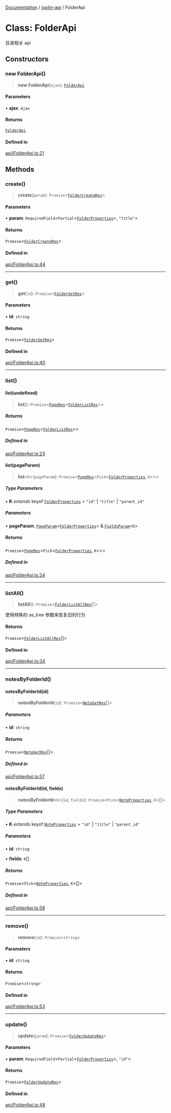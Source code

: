 [Documentation](../../packages.md) / [joplin-api](../index.md) / FolderApi

# Class: FolderApi

目录相关 api

## Constructors

### new FolderApi()

> **new FolderApi**(`ajax`): [`FolderApi`](FolderApi.md)

#### Parameters

• **ajax**: `Ajax`

#### Returns

[`FolderApi`](FolderApi.md)

#### Defined in

[api/FolderApi.ts:21](https://github.com/rxliuli/joplin-utils/blob/a3a4c55f9104da0aa8b36da1259d082b810b3d68/packages/joplin-api/src/api/FolderApi.ts#L21)

## Methods

### create()

> **create**(`param`): `Promise`\<[`FolderCreateRes`](../type-aliases/FolderCreateRes.md)\>

#### Parameters

• **param**: `RequiredField`\<`Partial`\<[`FolderProperties`](../interfaces/FolderProperties.md)\>, `"title"`\>

#### Returns

`Promise`\<[`FolderCreateRes`](../type-aliases/FolderCreateRes.md)\>

#### Defined in

[api/FolderApi.ts:44](https://github.com/rxliuli/joplin-utils/blob/a3a4c55f9104da0aa8b36da1259d082b810b3d68/packages/joplin-api/src/api/FolderApi.ts#L44)

---

### get()

> **get**(`id`): `Promise`\<[`FolderGetRes`](../type-aliases/FolderGetRes.md)\>

#### Parameters

• **id**: `string`

#### Returns

`Promise`\<[`FolderGetRes`](../type-aliases/FolderGetRes.md)\>

#### Defined in

[api/FolderApi.ts:40](https://github.com/rxliuli/joplin-utils/blob/a3a4c55f9104da0aa8b36da1259d082b810b3d68/packages/joplin-api/src/api/FolderApi.ts#L40)

---

### list()

#### list(undefined)

> **list**(): `Promise`\<[`PageRes`](../interfaces/PageRes.md)\<[`FolderListRes`](../type-aliases/FolderListRes.md)\>\>

##### Returns

`Promise`\<[`PageRes`](../interfaces/PageRes.md)\<[`FolderListRes`](../type-aliases/FolderListRes.md)\>\>

##### Defined in

[api/FolderApi.ts:23](https://github.com/rxliuli/joplin-utils/blob/a3a4c55f9104da0aa8b36da1259d082b810b3d68/packages/joplin-api/src/api/FolderApi.ts#L23)

#### list(pageParam)

> **list**\<`K`\>(`pageParam`): `Promise`\<[`PageRes`](../interfaces/PageRes.md)\<`Pick`\<[`FolderProperties`](../interfaces/FolderProperties.md), `K`\>\>\>

##### Type Parameters

• **K** _extends_ keyof [`FolderProperties`](../interfaces/FolderProperties.md) = `"id"` \| `"title"` \| `"parent_id"`

##### Parameters

• **pageParam**: [`PageParam`](../interfaces/PageParam.md)\<[`FolderProperties`](../interfaces/FolderProperties.md)\> & [`FieldsParam`](../interfaces/FieldsParam.md)\<`K`\>

##### Returns

`Promise`\<[`PageRes`](../interfaces/PageRes.md)\<`Pick`\<[`FolderProperties`](../interfaces/FolderProperties.md), `K`\>\>\>

##### Defined in

[api/FolderApi.ts:24](https://github.com/rxliuli/joplin-utils/blob/a3a4c55f9104da0aa8b36da1259d082b810b3d68/packages/joplin-api/src/api/FolderApi.ts#L24)

---

### listAll()

> **listAll**(): `Promise`\<[`FolderListAllRes`](../type-aliases/FolderListAllRes.md)[]\>

使用特殊的 as_tree 参数来恢复旧的行为

#### Returns

`Promise`\<[`FolderListAllRes`](../type-aliases/FolderListAllRes.md)[]\>

#### Defined in

[api/FolderApi.ts:34](https://github.com/rxliuli/joplin-utils/blob/a3a4c55f9104da0aa8b36da1259d082b810b3d68/packages/joplin-api/src/api/FolderApi.ts#L34)

---

### notesByFolderId()

#### notesByFolderId(id)

> **notesByFolderId**(`id`): `Promise`\<[`NoteGetRes`](../type-aliases/NoteGetRes.md)[]\>

##### Parameters

• **id**: `string`

##### Returns

`Promise`\<[`NoteGetRes`](../type-aliases/NoteGetRes.md)[]\>

##### Defined in

[api/FolderApi.ts:57](https://github.com/rxliuli/joplin-utils/blob/a3a4c55f9104da0aa8b36da1259d082b810b3d68/packages/joplin-api/src/api/FolderApi.ts#L57)

#### notesByFolderId(id, fields)

> **notesByFolderId**\<`K`\>(`id`, `fields`): `Promise`\<`Pick`\<[`NoteProperties`](../interfaces/NoteProperties.md), `K`\>[]\>

##### Type Parameters

• **K** _extends_ keyof [`NoteProperties`](../interfaces/NoteProperties.md) = `"id"` \| `"title"` \| `"parent_id"`

##### Parameters

• **id**: `string`

• **fields**: `K`[]

##### Returns

`Promise`\<`Pick`\<[`NoteProperties`](../interfaces/NoteProperties.md), `K`\>[]\>

##### Defined in

[api/FolderApi.ts:58](https://github.com/rxliuli/joplin-utils/blob/a3a4c55f9104da0aa8b36da1259d082b810b3d68/packages/joplin-api/src/api/FolderApi.ts#L58)

---

### remove()

> **remove**(`id`): `Promise`\<`string`\>

#### Parameters

• **id**: `string`

#### Returns

`Promise`\<`string`\>

#### Defined in

[api/FolderApi.ts:53](https://github.com/rxliuli/joplin-utils/blob/a3a4c55f9104da0aa8b36da1259d082b810b3d68/packages/joplin-api/src/api/FolderApi.ts#L53)

---

### update()

> **update**(`param`): `Promise`\<[`FolderUpdateRes`](../type-aliases/FolderUpdateRes.md)\>

#### Parameters

• **param**: `RequiredField`\<`Partial`\<[`FolderProperties`](../interfaces/FolderProperties.md)\>, `"id"`\>

#### Returns

`Promise`\<[`FolderUpdateRes`](../type-aliases/FolderUpdateRes.md)\>

#### Defined in

[api/FolderApi.ts:48](https://github.com/rxliuli/joplin-utils/blob/a3a4c55f9104da0aa8b36da1259d082b810b3d68/packages/joplin-api/src/api/FolderApi.ts#L48)
